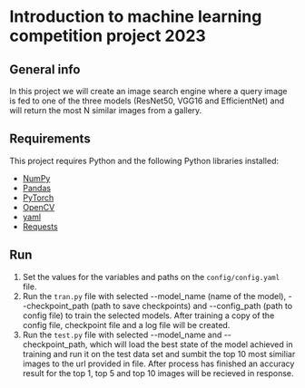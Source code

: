 # Introduction to machine learning competition project 2023
## General info
In this project we will create an image search engine where a query image is fed to one of the three models (ResNet50, VGG16 and EfficientNet) and will return the most N similar images from a gallery.
 ## Requirements
This project requires Python and the following Python libraries installed:
- [NumPy](http://www.numpy.org/)
- [Pandas](http://pandas.pydata.org/)
- [PyTorch](https://pytorch.org/)
- [OpenCV](https://opencv.org/)
- [yaml](https://pyyaml.org/wiki/PyYAMLDocumentation) 
- [Requests](https://pypi.org/project/requests/)
## Run
1. Set the values for the variables and paths on the `config/config.yaml` file.
2. Run the `tran.py` file with selected --model_name (name of the model), --checkpoint_path (path to save checkpoints) and --config_path (path to config file) to train the selected models. After training a copy of the config file, checkpoint file and a log file will be created.
3. Run the `test.py` file with selected --model_name and --checkpoint_path, which will load the best state of the model achieved in training and run it on the test data set and sumbit the top 10 most similiar images to the url provided in file. After process has finished an accuracy result for the top 1, top 5 and top 10 images will be recieved in response.
